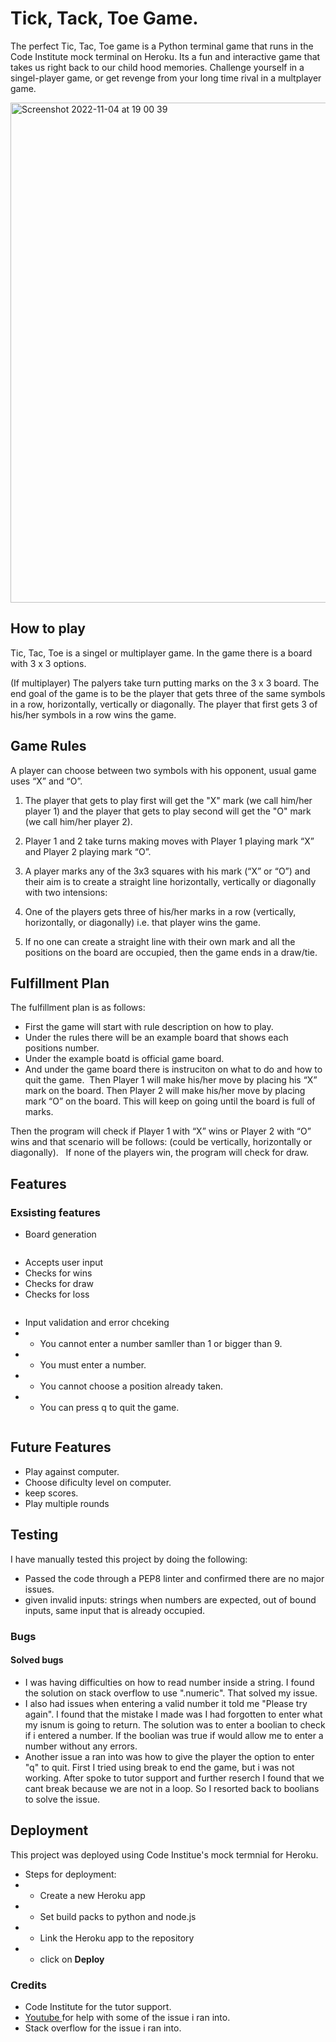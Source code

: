 # Tick, Tack, Toe Game.

The perfect Tic, Tac, Toe game is a Python terminal game that runs in the Code Institute mock terminal on Heroku. Its a fun and interactive game that takes us right back to our child hood memories. Challenge yourself in a singel-player game, or get revenge from your long time rival in a multplayer game.

<img width="800" alt="Screenshot 2022-11-04 at 19 00 39" src="https://user-images.githubusercontent.com/115544231/200068450-e89c9ec2-d544-41a9-9e7d-35b73807bec5.png">

## How to play
 Tic, Tac, Toe is a singel or multiplayer game. In the game there is a board with 3 x 3 options. 

 (If multiplayer) The palyers take turn putting marks on the 3 x 3 board. The end goal of the game is to be the player that gets three of the same symbols in a row, horizontally, vertically or diagonally. The player that first gets 3 of his/her symbols in a row wins the game. 

 ## Game Rules
 A player can choose between two symbols with his opponent, usual game uses “X” and “O”.

1. The player that gets to play first will get the "X" mark (we call him/her player 1) and the player that gets to play second will get the "O" mark (we call him/her player 2).

2. Player 1 and 2 take turns making moves with Player 1 playing mark “X” and Player 2 playing mark “O”.

3. A player marks any of the 3x3 squares with his mark (“X” or “O”) and their aim is to create a straight line horizontally, vertically or diagonally with two intensions:

4. One of the players gets three of his/her marks in a row (vertically, horizontally, or diagonally) i.e. that player wins the game.

5. If no one can create a straight line with their own mark and all the positions on the board are occupied, then the game ends in a draw/tie.

## Fulfillment Plan
The fulfillment plan is as follows: 
<img>

- First the game will start with rule description on how to play.
- Under the rules there will be an example board that shows each positions number. 
- Under the example boatd is official game board.
- And under the game board there is instruciton on what to do and how to quit the game. <img>
Then Player 1 will make his/her move by placing his  “X” mark on the board. Then Player 2 will make his/her move by placing mark “O” on the board. This will keep on going until the board is full of marks.

Then the program will check if Player 1 with “X” wins or Player 2 with “O” wins and that scenario will be follows: (could be vertically, horizontally or diagonally).
<img> <img>
If none of the players win, the program will check for draw.

 ## Features
 ### Exsisting features
 
 - Board generation 
 <img>
 
 - Accepts user input
 - Checks for wins
 - Checks for draw
 - Checks for loss
 <img>

 - Input validation and error chceking
 - - You cannot enter a number samller than 1 or bigger than 9. 
 - - You must enter a number.
 - - You cannot choose a position already taken. 
 - - You can press q to quit the game. 

 <img>

 ## Future Features 
 - Play against computer. 
 - Choose dificulty level on computer.
 - keep scores.
 - Play multiple rounds

 ## Testing
 I have manually tested this project by doing the following: 
 - Passed the code through a PEP8 linter and confirmed there are no major issues.
 - given invalid inputs: strings when numbers are expected, out of bound inputs, same input that is already occupied. 

 ### Bugs
 #### Solved bugs
 - I was having difficulties on how to read number inside a string. I found the solution on stack overflow to use ".numeric". That solved my issue. 
 - I also had issues when entering a valid number it told me "Please try again". I found that the mistake I made was I had forgotten to enter what my isnum is going to return. The solution was to enter a boolian to check if i entered a number. If the boolian was true if would allow me to enter a number without any errors. 
 - Another issue a ran into was how to give the player the option to enter "q" to quit. First I tried using break to end the game, but i was not working. After spoke to tutor support and further reserch I found that we cant break because we are not in a loop. So I resorted back to boolians to solve the issue. 


 ## Deployment
 This project was deployed using Code Institue's mock termnial for Heroku.
 - Steps for deployment:
 - - Create a new Heroku app
 - - Set build packs to python and node.js
 - - Link the Heroku app to the repository
 - - click on **Deploy**

 ### Credits 
 - Code Institute for the tutor support. 
 - <a href="">Youtube </a> for help with some of the issue i ran into. 
 - Stack overflow for the issue i ran into. 